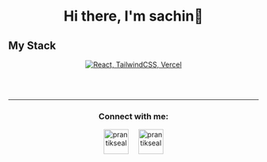 <h1 align="center">Hi there, I'm sachin👋</h1>

## My Stack
<p align="center">
  <a href="#">
    <img src="https://skillicons.dev/icons?i=js,html,css,tailwind,rect" alt="React, TailwindCSS, Vercel">
  </a>
</p>

<br><br>
<hr>

<h3 align="center">Connect with me:</h3>
<p align="center">
<a href="https://www.linkedin.com/in/sachin-nayak-a3295a228/" target="blank"><img align="center" src="https://img.icons8.com/cute-clipart/64/000000/linkedin.png" alt="prantikseal" height="50" width="50" /></a>&nbsp;&nbsp;&nbsp;&nbsp;
<a href="https://instagram.com/__sachin_nayak" target="blank"><img align="center" src="https://img.icons8.com/cute-clipart/64/000000/instagram-new.png" alt="prantikseal" height="50" width="50" /></a>
</p>
